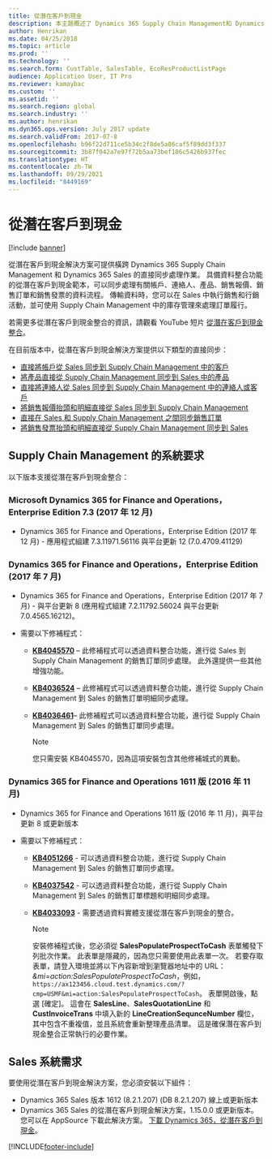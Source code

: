 ```yaml
---
title: 從潛在客戶到現金
description: 本主題概述了 Dynamics 365 Supply Chain Management和 Dynamics 365 Sales 之間使用的從潛在客戶到現金解決方案。
author: Henrikan
ms.date: 04/25/2018
ms.topic: article
ms.prod: ''
ms.technology: ''
ms.search.form: CustTable, SalesTable, EcoResProductListPage
audience: Application User, IT Pro
ms.reviewer: kamaybac
ms.custom: ''
ms.assetid: ''
ms.search.region: global
ms.search.industry: ''
ms.author: henrikan
ms.dyn365.ops.version: July 2017 update
ms.search.validFrom: 2017-07-8
ms.openlocfilehash: b96f22d711ce5b34c2f8de5a86caf5f89dd3f337
ms.sourcegitcommit: 3b87f042a7e97f72b5aa73bef186c5426b937fec
ms.translationtype: HT
ms.contentlocale: zh-TW
ms.lasthandoff: 09/29/2021
ms.locfileid: "8449169"
---
```

# <a name="prospect-to-cash"></a>從潛在客戶到現金

[!include [banner](../includes/banner.md)]

從潛在客戶到現金解決方案可提供橫跨 Dynamics 365 Supply Chain Management 和 Dynamics 365 Sales 的直接同步處理作業。 具備資料整合功能的從潛在客戶到現金範本，可以同步處理有關帳戶、連絡人、產品、銷售報價、銷售訂單和銷售發票的資料流程。 傳輸資料時，您可以在 Sales 中執行銷售和行銷活動，並可使用 Supply Chain Management 中的庫存管理來處理訂單履行。 

若需更多從潛在客戶到現金整合的資訊，請觀看 YouTube 短片 [從潛在客戶到現金整合](https://www.youtube.com/watch?v=AVV9x5x-XCg)。

在目前版本中，從潛在客戶到現金解決方案提供以下類型的直接同步：

- [直接將帳戶從 Sales 同步到 Supply Chain Management 中的客戶](accounts-template-mapping-direct.md)
- [將產品直接從 Supply Chain Management 同步到 Sales 中的產品](products-template-mapping-direct.md)
- [直接將連絡人從 Sales 同步到 Supply Chain Management 中的連絡人或客戶](contacts-template-mapping-direct.md)
- [將銷售報價抬頭和明細直接從 Sales 同步到 Supply Chain Management](sales-quotation-template-mapping-sales-fin.md)
- [直接在 Sales 和 Supply Chain Management 之間同步銷售訂單](sales-order-template-mapping-direct-two-ways.md)
- [將銷售發票抬頭和明細直接從 Supply Chain Management 同步到 Sales](sales-invoice-template-mapping-direct.md)

## <a name="system-requirements-for-supply-chain-management"></a>Supply Chain Management 的系統要求
以下版本支援從潛在客戶到現金整合：

### <a name="microsoft-dynamics-365-for-finance-and-operations-enterprise-edition-73-december-2017"></a>Microsoft Dynamics 365 for Finance and Operations，Enterprise Edition 7.3 (2017 年 12 月)

- Dynamics 365 for Finance and Operations，Enterprise Edition (2017 年 12 月) - 應用程式組建 7.3.11971.56116 與平台更新 12 (7.0.4709.41129)

### <a name="dynamics-365-for-finance-and-operations-enterprise-edition-july-2017"></a>Dynamics 365 for Finance and Operations，Enterprise Edition (2017 年 7 月)

- Dynamics 365 for Finance and Operations，Enterprise Edition (2017 年 7 月) - 與平台更新 8 (應用程式組建 7.2.11792.56024 與平台更新 7.0.4565.16212)。
- 需要以下修補程式：

  - **[KB4045570](https://fix.lcs.dynamics.com/Issue/Resolved?kb=4045570&bugId=3851320&qc=ac1145034fd04ab71ccc4d14aa012f245176712c9af7c36bb77a118726d46160)** – 此修補程式可以透過資料整合功能，進行從 Sales 到 Supply Chain Management 的銷售訂單同步處理。 此外還提供一些其他增強功能。
  - **[KB4036524](https://fix.lcs.dynamics.com/Issue/Resolved?kb=4036524&bugId=3847504&qc=e2fcfae08b1a5d5ce9f53f330e8c212b0636c375368ff7d8d9b5ec6701523ad2)** – 此修補程式可以透過資料整合功能，進行從 Supply Chain Management 到 Sales 的銷售訂單明細同步處理。
  - **[KB4036461](https://fix.lcs.dynamics.com/Issue/Resolved?kb=4036461&bugId=3847029&qc=e2fcfae08b1a5d5ce9f53f330e8c212b0636c375368ff7d8d9b5ec6701523ad2)**– 此修補程式可以透過資料整合功能，進行從 Supply Chain Management 到 Sales 的銷售訂單同步處理。

    > [!NOTE]
    > 您只需安裝 KB4045570，因為這項安裝包含其他修補城式的異動。 

### <a name="dynamics-365-for-finance-and-operations-version-1611-november-2016"></a>Dynamics 365 for Finance and Operations 1611 版 (2016 年 11 月)

- Dynamics 365 for Finance and Operations 1611 版 (2016 年 11 月)，與平台更新 8 或更新版本

- 需要以下修補程式：

  - **[KB4051266](https://fix.lcs.dynamics.com/Issue/Resolved?kb=4051266&bugId=3863566&qc=ee80faaa7bc6c77b368d5eaf456c9c08e0b9fba5903a7b6fd8c13756c3a4b757)** - 可以透過資料整合功能，進行從 Supply Chain Management 到 Sales 的銷售訂單同步處理。 
  - **[KB4037542](https://fix.lcs.dynamics.com/Issue/Resolved?kb=4037542&bugId=3848253&qc=8323b93c15280172c5ab4159e0256e37104ced1729462c91ab2f7d00cb8d419c)** - 可以透過資料整合功能，進行從 Supply Chain Management 到 Sales 的銷售訂單標題和明細同步處理。
  - **[KB4033093](https://fix.lcs.dynamics.com/Issue/Resolved?kb=4033093&bugId=3824604&qc=bd7e15e1fb56066b3a82ce48b691cf1ffbc934a7473fa888545b2211a8d416c5)** - 需要透過資料實體支援從潛在客戶到現金的整合。
    
    > [!NOTE]
    > 安裝修補程式後，您必須從 **SalesPopulateProspectToCash** 表單觸發下列批次作業。 此表單是隱藏的，因為您只需要使用此表單一次。 若要存取表單，請登入環境並將以下內容新增到瀏覽器地址中的 URL： *&mi=action:SalesPopulateProspectToCash*，例如， `https://ax123456.cloud.test.dynamics.com/?cmp=USMF&mi=action:SalesPopulateProspectToCash`。 表單開啟後，點選 [確定]。 這會在 **SalesLine**、**SalesQuotationLine** 和 **CustInvoiceTrans** 中填入新的 **LineCreationSequnceNumber** 欄位，其中包含不重複值，並且系統會重新整理產品清單。 這是確保潛在客戶到現金整合正常執行的必要作業。


## <a name="system-requirements-for-sales"></a>Sales 系統需求

要使用從潛在客戶到現金解決方案，您必須安裝以下組件：

- Dynamics 365 Sales 版本 1612 (8.2.1.207) (DB 8.2.1.207) 線上或更新版本
- Dynamics 365 Sales 的從潛在客戶到現金解決方案，1.15.0.0 或更新版本。 您可以在 AppSource 下載此解決方案。 [下載 Dynamics 365，從潛在客戶到現金](https://appsource.microsoft.com/product/dynamics-365/mscrm.c7a48b40-eed3-4d67-93ba-f2364281feb3)。


[!INCLUDE[footer-include](../../includes/footer-banner.md)]